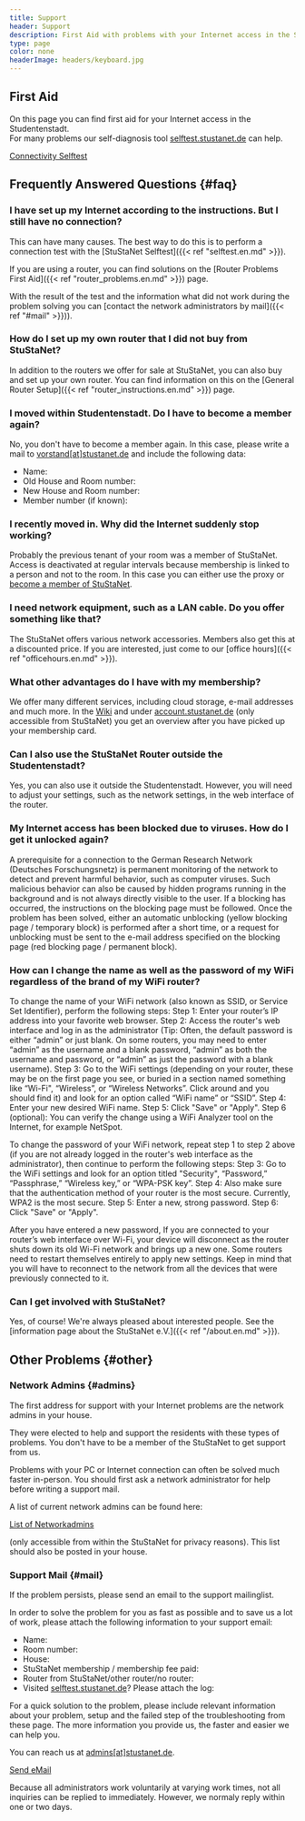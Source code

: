 ```yaml
---
title: Support
header: Support
description: First Aid with problems with your Internet access in the StuSta
type: page
color: none
headerImage: headers/keyboard.jpg
---
```


## First Aid
On this page you can find first aid for your Internet access in the Studentenstadt.<br />
For many problems our self-diagnosis tool [selftest.stustanet.de](http://selftest.stustanet.de) can help.

<a class="button" href="http://selftest.stustanet.de/">Connectivity Selftest</a>

## Frequently Answered Questions {#faq}

### I have set up my Internet according to the instructions. But I still have no connection?
This can have many causes. The best way to do this is to perform a connection test with the [StuStaNet Selftest]({{< ref "selftest.en.md" >}}).

If you are using a router, you can find solutions on the [Router Problems First Aid]({{< ref "router_problems.en.md" >}}) page.

 With the result of the test and the information what did not work during the problem solving you can [contact the network administrators by mail]({{< ref "#mail" >}})).

### How do I set up my own router that I did not buy from StuStaNet?
In addition to the routers we offer for sale at StuStaNet, you can also buy and set up your own router.
You can find information on this on the [General Router Setup]({{< ref "router_instructions.en.md" >}}) page.

### I moved within Studentenstadt. Do I have to become a member again?
No, you don't have to become a member again. In this case, please write a mail to [vorstand[at]stustanet.de](https://stustanet.de/mail/vorstand?subject=Notice%20of%20move&body=Name%3A%0AOld%20House%20and%20Room%20number%3A%0ANew%20House%20and%20Room%20number%3A%0AMember%20number%20(if%20known)%3A) and include the following data:

* Name:
* Old House and Room number:
* New House and Room number:
* Member number (if known):

### I recently moved in. Why did the Internet suddenly stop working?
Probably the previous tenant of your room was a member of StuStaNet. Access is deactivated at regular intervals because membership is linked to a person and not to the room. In this case you can either use the proxy or [become a member of StuStaNet](https://reg.stustanet.de).



### I need network equipment, such as a LAN cable. Do you offer something like that?
The StuStaNet offers various network accessories. Members also get this at a discounted price. If you are interested, just come to our [office hours]({{< ref "officehours.en.md" >}}).


### What other advantages do I have with my membership?
We offer many different services, including cloud storage, e-mail addresses and much more. In the [Wiki](https://wiki.stusta.de/StuStaNet-Services) and under [account.stustanet.de](https://account.stustanet.de) (only accessible from StuStaNet) you get an overview after you have picked up your membership card.

### Can I also use the StuStaNet Router outside the Studentenstadt?
Yes, you can also use it outside the Studentenstadt. 
However, you will need to adjust your settings, such as the network settings, in the web interface of the router.

### My Internet access has been blocked due to viruses. How do I get it unlocked again?
A prerequisite for a connection to the German Research Network (Deutsches Forschungsnetz) is permanent monitoring of the network to detect and prevent harmful behavior, such as computer viruses. Such malicious behavior can also be caused by hidden programs running in the background and is not always directly visible to the user.
If a blocking has occurred, the instructions on the blocking page must be followed. Once the problem has been solved, either an automatic unblocking (yellow blocking page / temporary block) is performed after a short time, or a request for unblocking must be sent to the e-mail address specified on the blocking page (red blocking page / permanent block).

### How can I change the name as well as the password of my WiFi regardless of the brand of my WiFi router?
To change the name of your WiFi network (also known as SSID, or Service Set Identifier), perform the following steps:
Step 1: Enter your router’s IP address into your favorite web browser.
Step 2: Access the router's web interface and log in as the administrator (Tip: Often, the default password is either “admin” or just blank. On some routers, you may need to enter “admin” as the username and a blank password, “admin” as both the username and password, or “admin” as just the password with a blank username).
Step 3: Go to the WiFi settings (depending on your router, these may be on the first page you see, or buried in a section named something like “Wi-Fi", “Wireless”, or “Wireless Networks”. Click around and you should find it) and look for an option called “WiFi name” or “SSID”.
Step 4: Enter your new desired WiFi name.
Step 5: Click "Save" or "Apply".
Step 6 (optional): You can verify the change using a WiFi Analyzer tool on the Internet, for example NetSpot.

To change the password of your WiFi network, repeat step 1 to step 2 above (if you are not already logged in the router's web interface as the administrator), then continue to perform the following steps:
Step 3: Go to the WiFi settings and look for an option titled "Security", “Password,” “Passphrase,” “Wireless key,” or “WPA-PSK key”. 
Step 4: Also make sure that the authentication method of your router is the most secure. Currently, WPA2  is the most secure.
Step 5: Enter a new, strong password.
Step 6: Click "Save" or "Apply".

After you have entered a new password, If you are connected to your router’s web interface over Wi-Fi, your device will disconnect as the router shuts down its old Wi-Fi network and brings up a new one. Some routers need to restart themselves entirely to apply new settings. Keep in mind that you will have to reconnect to the network from all the devices that were previously connected to it.

### Can I get involved with StuStaNet?
Yes, of course! We're always pleased about interested people. See the [information page about the StuStaNet e.V.]({{< ref "/about.en.md" >}}).


## Other Problems {#other}

### Network Admins {#admins}

The first address for support with your Internet problems are the network admins in your house.

They were elected to help and support the residents with these types of problems. You don't have to be a member of the StuStaNet to get support from us.

Problems with your PC or Internet connection can often be solved much faster in-person. You should first ask a network administrator for help before writing a support mail.

A list of current network admins can be found here:

<a class="button" href="https://dokumente.stustanet.de/adminliste/adminliste.pdf">List of Networkadmins</a>

(only accessible from within the StuStaNet for privacy reasons). This list should also be posted in your house.

### Support Mail {#mail}

If the problem persists, please send an email to the support mailinglist.

In order to solve the problem for you as fast as possible and to save us a lot of work, please attach the following information to your support email:

* Name:
* Room number:
* House:
* StuStaNet membership / membership fee paid:
* Router from StuStaNet/other router/no router:
* Visited [selftest.stustanet.de](http://selftest.stustanet.de)? Please attach the log:

For a quick solution to the problem, please include relevant information about your problem, setup and the failed step of the troubleshooting from these page.
The more information you provide us, the faster and easier we can help you.

You can reach us at [admins[at]stustanet.de](https://stustanet.de/mail/admins?body=Name%3A%0ARoom%20number%3A%0AHouse%3A%0AStuStaNet%20membership%20%2F%20membership%20fee%20paid%3A%0ARouter%20from%20StuStaNet%2Fother%20router%2Fno%20router%3A%0AVisited%20selftest.stustanet.de%3F%20Please%20attach%20the%20log%3A).

<a class="button" href="https://stustanet.de/mail/admins?body=Name%3A%0ARoom%20number%3A%0AHouse%3A%0AStuStaNet%20membership%20%2F%20membership%20fee%20paid%3A%0ARouter%20from%20StuStaNet%2Fother%20router%2Fno%20router%3A%0AVisited%20selftest.stustanet.de%3F%20Please%20attach%20the%20log%3A">Send eMail</a>

Because all administrators work voluntarily at varying work times, not all inquiries can be replied to immediately.
However, we normaly reply within one or two days.